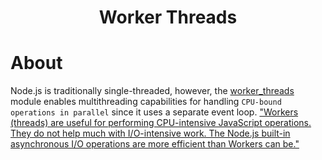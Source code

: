 <div align='center'>
  <h1>Worker Threads</h1>
</div>

# About 

Node.js is traditionally single-threaded, however, the [worker_threads](https://nodejs.org/api/worker_threads.html) module enables multithreading capabilities for handling `CPU-bound operations in parallel` since it uses a separate event loop. ["Workers (threads) are useful for performing CPU-intensive JavaScript operations. They do not help much with I/O-intensive work. The Node.js built-in asynchronous I/O operations are more efficient than Workers can be."](https://nodejs.org/api/worker_threads.html#worker-threads)